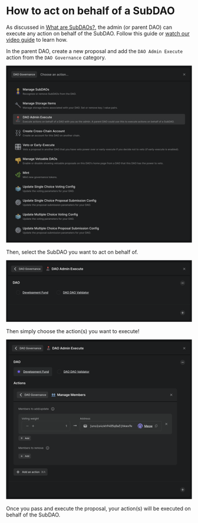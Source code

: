 # How to act on behalf of a SubDAO

As discussed in [What are SubDAOs?](what.md), the admin (or parent DAO) can execute any action on behalf of the SubDAO. Follow this guide or [watch our video guide](https://youtu.be/T8P8TFOU_kU) to learn how.

In the parent DAO, create a new proposal and add the `DAO Admin Execute` action from the `DAO Governance` category.

![DAO Governance category](../../.gitbook/assets/dao-governance-category.png)

Then, select the SubDAO you want to act on behalf of.

![DAO Admin Execute action](../../.gitbook/assets/dao-admin-execute.png)

Then simply choose the action(s) you want to execute!

![DAO Admin Execute with Manage Members action](../../.gitbook/assets/dao-admin-execute-manage-members.png)

Once you pass and execute the proposal, your action(s) will be executed on behalf of the SubDAO.
